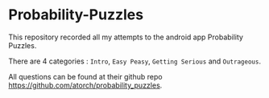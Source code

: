 # Probability-Puzzles
This repository recorded all my attempts to the android app Probability Puzzles. 

There are 4 categories : `Intro`, `Easy Peasy`, `Getting Serious` and `Outrageous`.

All questions can be found at their github repo https://github.com/atorch/probability_puzzles.
